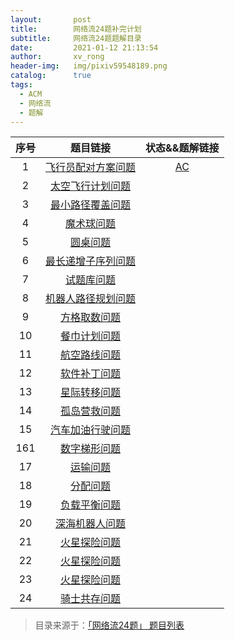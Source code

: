 ```yaml
---
layout:       post
title:        网络流24题补完计划
subtitle:     网络流24题题解目录
date:         2021-01-12 21:13:54
author:       xv_rong
header-img:   img/pixiv59548189.png
catalog:      true
tags:
  - ACM 
  - 网络流 
  - 题解
---
```


| 序号 |                           题目链接                           |                        状态&&题解链接                        |
| :--: | :----------------------------------------------------------: | :----------------------------------------------------------: |
|  1   | [飞行员配对方案问题](https://www.luogu.org/problemnew/show/P2756) | [AC](https://xvrong.fun/2021/01/13/%E9%A3%9E%E8%A1%8C%E5%91%98%E9%85%8D%E5%AF%B9%E6%96%B9%E6%A1%88%E9%97%AE%E9%A2%98%E9%A2%98%E8%A7%A3/) |
|  2   | [太空飞行计划问题](https://www.luogu.org/problemnew/show/P2762) |                                                              |
|  3   | [最小路径覆盖问题](https://www.luogu.org/problemnew/show/P2764) |                                                              |
|  4   |  [魔术球问题](https://www.luogu.org/problemnew/show/P2765)   |                                                              |
|  5   |   [圆桌问题](https://www.luogu.org/problemnew/show/P3254)    |                                                              |
|  6   | [最长递增子序列问题](https://www.luogu.org/problemnew/show/P2766) |                                                              |
|  7   |  [试题库问题](https://www.luogu.org/problemnew/show/P2763)   |                                                              |
|  8   | [机器人路径规划问题](https://www.luogu.org/problemnew/show/P2775) |                                                              |
|  9   | [方格取数问题](https://www.luogu.org/problemnew/show/P2774)  |                                                              |
|  10  | [餐巾计划问题](https://www.luogu.org/problemnew/show/P1251)  |                                                              |
|  11  | [航空路线问题](https://www.luogu.org/problemnew/show/P2770)  |                                                              |
|  12  | [软件补丁问题](https://www.luogu.org/problemnew/show/P2761)  |                                                              |
|  13  | [星际转移问题](https://www.luogu.org/problemnew/show/P2754)  |                                                              |
|  14  | [孤岛营救问题](https://www.luogu.org/problemnew/show/P4011)  |                                                              |
|  15  | [汽车加油行驶问题](https://www.luogu.org/problemnew/show/P4009) |                                                              |
| 161  | [数字梯形问题](https://www.luogu.org/problemnew/show/P4013)  |                                                              |
|  17  |   [运输问题](https://www.luogu.org/problemnew/show/P4015)    |                                                              |
|  18  |   [分配问题](https://www.luogu.org/problemnew/show/P4014)    |                                                              |
|  19  | [负载平衡问题](https://www.luogu.org/problemnew/show/P4016)  |                                                              |
|  20  | [深海机器人问题](https://www.luogu.org/problemnew/show/P4012) |                                                              |
|  21  | [火星探险问题](https://www.luogu.org/problemnew/show/P3356)  |                                                              |
|  22  | [火星探险问题](https://www.luogu.org/problemnew/show/P3356)  |                                                              |
|  23  | [火星探险问题](https://www.luogu.org/problemnew/show/P3356)  |                                                              |
|  24  | [骑士共存问题](https://www.luogu.org/problemnew/show/P3355)  |                                                              |

> 目录来源于：[「网络流24题」 题目列表](https://www.cnblogs.com/Capella/p/8192729.html)

